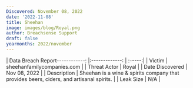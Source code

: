 ```yaml
---
Discovered: November 08, 2022
date: '2022-11-08'
title: Sheehan
image: images/blog/Royal.png
author: Breachsense Support
draft: false
yearmonths: 2022/november
---
```


| Data Breach Report------------:     |:-------------:    | :-----:|
| Victim      | sheehanfamilycompanies.com      | 
| Threat Actor      | Royal      | 
| Date Discovered      | Nov 08, 2022      | 
| Description      | Sheehan is a wine & spirits company that provides beers, ciders, and artisanal spirits.      | 
| Leak Size      | N/A      | 

